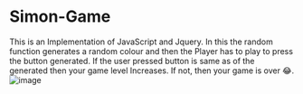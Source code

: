 # Simon-Game
This is an Implementation of JavaScript and Jquery.
In this the random function generates a random colour and then the Player has to play to press the button generated.
If the user pressed button is same as of the generated then your game level Increases.
If not, then your game is over 😂.
![image](https://github.com/srajiv9496/Simon-Game/assets/96896366/3f230ed6-6336-497e-b854-e5ace11f1d39)
